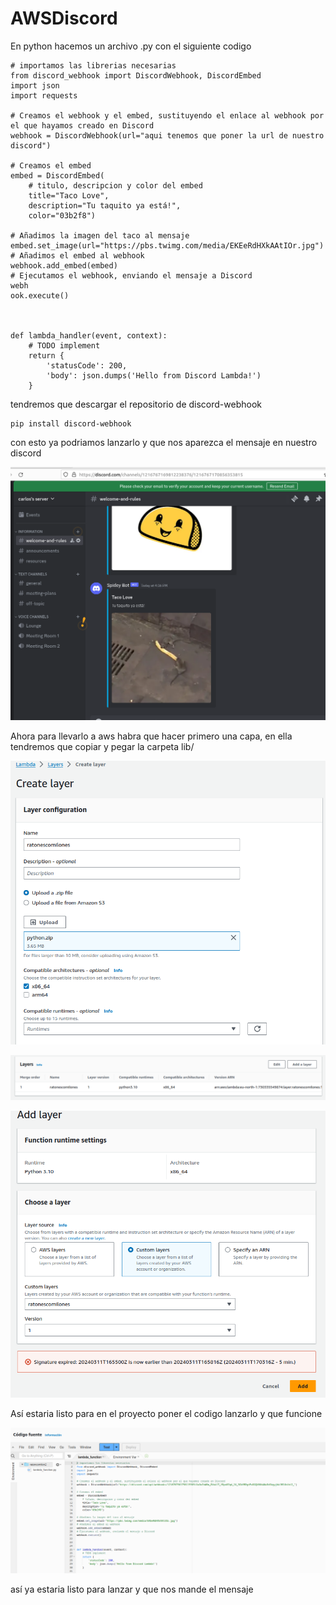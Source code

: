 # AWSDiscord

En python hacemos un archivo .py con el siguiente codigo 

~~~
# importamos las librerias necesarias
from discord_webhook import DiscordWebhook, DiscordEmbed
import json
import requests

# Creamos el webhook y el embed, sustituyendo el enlace al webhook por el que hayamos creado en Discord
webhook = DiscordWebhook(url="aqui tenemos que poner la url de nuestro discord")

# Creamos el embed
embed = DiscordEmbed(
    # titulo, descripcion y color del embed
    title="Taco Love",
    description="Tu taquito ya está!",
    color="03b2f8")

# Añadimos la imagen del taco al mensaje
embed.set_image(url="https://pbs.twimg.com/media/EKEeRdHXkAAtIOr.jpg")
# Añadimos el embed al webhook
webhook.add_embed(embed)
# Ejecutamos el webhook, enviando el mensaje a Discord
webh
ook.execute()



def lambda_handler(event, context):
    # TODO implement
    return {
        'statusCode': 200,
        'body': json.dumps('Hello from Discord Lambda!')
    }
~~~

tendremos que descargar el repositorio de discord-webhook

~~~
pip install discord-webhook
~~~

con esto ya podriamos lanzarlo y que nos aparezca el mensaje en nuestro discord

![imagen primera parte](imagenes/Screenshot_20240311_180039.png)

Ahora para llevarlo a aws habra que hacer primero una capa, en ella tendremos que copiar y pegar la carpeta lib/

![imagen primera parte](imagenes/Screenshot_20240311_180312.png)

![imagen primera parte](imagenes/Screenshot_20240311_180235.png)

![imagen primera parte](imagenes/Screenshot_20240311_180328.png)

Así estaria listo para en el proyecto poner el codigo lanzarlo y que funcione

![imagen primera parte](imagenes/Screenshot_20240311_181353.png)

así ya estaria listo para lanzar y que nos mande el mensaje
